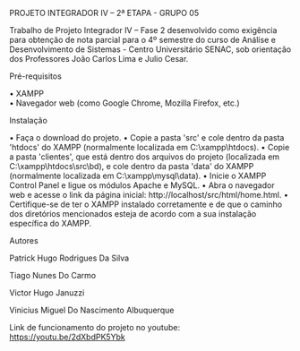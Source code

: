 PROJETO INTEGRADOR IV – 2ª ETAPA - GRUPO 05

Trabalho de Projeto Integrador IV – Fase 2 desenvolvido como exigência para obtenção de nota parcial para o 4º semestre do curso de Análise e Desenvolvimento de Sistemas - Centro 
Universitário SENAC, sob orientação dos Professores João Carlos Lima e Julio Cesar.

Pré-requisitos

• XAMPP                                                                                                                                                                             
• Navegador web (como Google Chrome, Mozilla Firefox, etc.)

Instalação

• Faça o download do projeto.
• Copie a pasta 'src' e cole dentro da pasta 'htdocs' do XAMPP (normalmente localizada em C:\xampp\htdocs).
• Copie a pasta 'clientes', que está dentro dos arquivos do projeto (localizada em C:\xampp\htdocs\src\bd), e cole dentro da pasta 'data' do XAMPP (normalmente localizada em C:\xampp\mysql\data).
• Inicie o XAMPP Control Panel e ligue os módulos Apache e MySQL.
• Abra o navegador web e acesse o link da página inicial: http://localhost/src/html/home.html.
• Certifique-se de ter o XAMPP instalado corretamente e de que o caminho dos diretórios mencionados esteja de acordo com a sua instalação específica do XAMPP.

Autores

Patrick Hugo Rodrigues Da Silva

Tiago Nunes Do Carmo

Victor Hugo Januzzi

Vinicius Miguel Do Nascimento Albuquerque

Link de funcionamento do projeto no youtube:
https://youtu.be/2dXbdPK5Ybk
